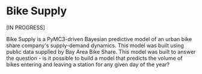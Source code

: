 # Bike Supply

[IN PROGRESS]

Bike Supply is a PyMC3-driven Bayesian predictive model of an urban bike share company's supply-demand dynamics. This model was built using public data supplied by Bay Area Bike Share. This model was built to answer the question - is it possible to build a model that predicts the volume of bikes entering and leaving a station for any given day of the year?

